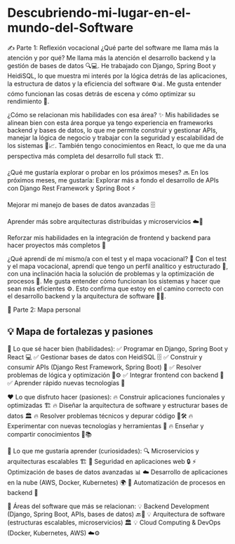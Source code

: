 # Descubriendo-mi-lugar-en-el-mundo-del-Software
✍️ Parte 1: Reflexión vocacional
¿Qué parte del software me llama más la atención y por qué?
Me llama más la atención el desarrollo backend y la gestión de bases de datos 🔍💻. He trabajado con Django, Spring Boot y HeidiSQL, 
lo que muestra mi interés por la lógica detrás de las aplicaciones, la estructura de datos y la eficiencia del software ⚙️📊.
Me gusta entender cómo funcionan las cosas detrás de escena y cómo optimizar su rendimiento 🚀.

¿Cómo se relacionan mis habilidades con esa área?
✨ Mis habilidades se alinean bien con esta área porque ya tengo experiencia en frameworks backend y bases de datos, lo que me permite construir y gestionar APIs, 
manejar la lógica de negocio y trabajar con la seguridad y escalabilidad de los sistemas 🔐📈. 
También tengo conocimientos en React, lo que me da una perspectiva más completa del desarrollo full stack 🏗️.

¿Qué me gustaría explorar o probar en los próximos meses?
🔜 En los próximos meses, me gustaría:
Explorar más a fondo el desarrollo de APIs con Django Rest Framework y Spring Boot ⚡

Mejorar mi manejo de bases de datos avanzadas 🗄️

Aprender más sobre arquitecturas distribuidas y microservicios ☁️🔗

Reforzar mis habilidades en la integración de frontend y backend para hacer proyectos más completos 🎯

¿Qué aprendí de mí mismo/a con el test y el mapa vocacional?
📌 Con el test y el mapa vocacional, aprendí que tengo un perfil analítico y estructurado 🧠, con una inclinación hacia la solución de problemas y la optimización de procesos 🔄. 
Me gusta entender cómo funcionan los sistemas y hacer que sean más eficientes ⚙️.
Esto confirma que estoy en el camino correcto con el desarrollo backend y la arquitectura de software 🚀🔥.



🧱 Parte 2: Mapa personal

## 💡 Mapa de fortalezas y pasiones

🔹 Lo que sé hacer bien (habilidades):
✅ Programar en Django, Spring Boot y React 💻
✅ Gestionar bases de datos con HeidiSQL 🗄️
✅ Construir y consumir APIs (Django Rest Framework, Spring Boot) 🔗
✅ Resolver problemas de lógica y optimización 🧠⚙️
✅ Integrar frontend con backend 🎯
✅ Aprender rápido nuevas tecnologías 🚀



❤️ Lo que disfruto hacer (pasiones):
🔥 Construir aplicaciones funcionales y optimizadas 🏗️
🔥 Diseñar la arquitectura de software y estructurar bases de datos 🏛️
🔥 Resolver problemas técnicos y depurar código 🧐🛠️
🔥 Experimentar con nuevas tecnologías y herramientas 🧪
🔥 Enseñar y compartir conocimientos 📢📚



🎯 Lo que me gustaría aprender (curiosidades):
🔍 Microservicios y arquitecturas escalables 🏗️
🔐 Seguridad en aplicaciones web 🔒
⚡ Optimización de bases de datos avanzadas 📊
☁️ Desarrollo de aplicaciones en la nube (AWS, Docker, Kubernetes) 🌍
🤖 Automatización de procesos en backend 🤯



🌟 Áreas del software que más se relacionan:
💡 Backend Development (Django, Spring Boot, APIs, bases de datos) 🔙💾
💡 Arquitectura de software (estructuras escalables, microservicios) 🏛️
💡 Cloud Computing & DevOps (Docker, Kubernetes, AWS) ☁️⚙️


